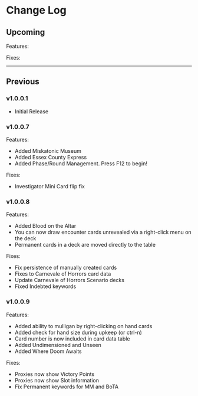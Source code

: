 # Change Log

## Upcoming

Features:

Fixes:

___

## Previous

### v1.0.0.1
- Initial Release


### v1.0.0.7
Features:
- Added Miskatonic Museum
- Added Essex County Express
- Added Phase/Round Management. Press F12 to begin!

Fixes:
- Investigator Mini Card flip fix


### v1.0.0.8
Features:
- Added Blood on the Altar
- You can now draw encounter cards unrevealed via a right-click menu on the deck
- Permanent cards in a deck are moved directly to the table

Fixes:
- Fix persistence of manually created cards
- Fixes to Carnevale of Horrors card data
- Update Carnevale of Horrors Scenario decks
- Fixed Indebted keywords


### v1.0.0.9
Features:
- Added ability to mulligan by right-clicking on hand cards
- Added check for hand size during upkeep (or ctrl-n)
- Card number is now included in card data table
- Added Undimensioned and Unseen
- Added Where Doom Awaits

Fixes:
- Proxies now show Victory Points
- Proxies now show Slot information
- Fix Permanent keywords for MM and BoTA
